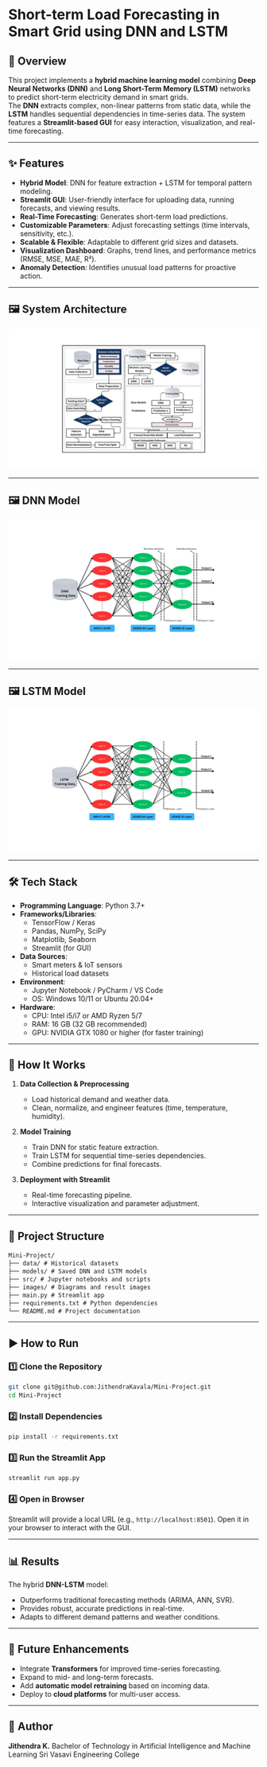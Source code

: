 
# Short-term Load Forecasting in Smart Grid using DNN and LSTM

## 📌 Overview
This project implements a **hybrid machine learning model** combining **Deep Neural Networks (DNN)** and **Long Short-Term Memory (LSTM)** networks to predict short-term electricity demand in smart grids.  
The **DNN** extracts complex, non-linear patterns from static data, while the **LSTM** handles sequential dependencies in time-series data. The system features a **Streamlit-based GUI** for easy interaction, visualization, and real-time forecasting.

---

## ✨ Features
- **Hybrid Model**: DNN for feature extraction + LSTM for temporal pattern modeling.
- **Streamlit GUI**: User-friendly interface for uploading data, running forecasts, and viewing results.
- **Real-Time Forecasting**: Generates short-term load predictions.
- **Customizable Parameters**: Adjust forecasting settings (time intervals, sensitivity, etc.).
- **Scalable & Flexible**: Adaptable to different grid sizes and datasets.
- **Visualization Dashboard**: Graphs, trend lines, and performance metrics (RMSE, MSE, MAE, R²).
- **Anomaly Detection**: Identifies unusual load patterns for proactive action.

---

## 🖼️ System Architecture
![System Architecture](images/system_architechture.png)

---

## 🖼️ DNN Model
![DNN Diagram](images/dnn_model.png)

---

## 🖼️ LSTM Model
![LSTM Diagram](images/lstm_model.png)

---

## 🛠️ Tech Stack
- **Programming Language**: Python 3.7+
- **Frameworks/Libraries**:
  - TensorFlow / Keras
  - Pandas, NumPy, SciPy
  - Matplotlib, Seaborn
  - Streamlit (for GUI)
- **Data Sources**:
  - Smart meters & IoT sensors
  - Historical load datasets
- **Environment**:
  - Jupyter Notebook / PyCharm / VS Code
  - OS: Windows 10/11 or Ubuntu 20.04+
- **Hardware**:
  - CPU: Intel i5/i7 or AMD Ryzen 5/7
  - RAM: 16 GB (32 GB recommended)
  - GPU: NVIDIA GTX 1080 or higher (for faster training)

---

## 🚀 How It Works
1. **Data Collection & Preprocessing**
   - Load historical demand and weather data.
   - Clean, normalize, and engineer features (time, temperature, humidity).
   
2. **Model Training**
   - Train DNN for static feature extraction.
   - Train LSTM for sequential time-series dependencies.
   - Combine predictions for final forecasts.

3. **Deployment with Streamlit**
   - Real-time forecasting pipeline.
   - Interactive visualization and parameter adjustment.

---

## 📂 Project Structure

```
Mini-Project/
├── data/ # Historical datasets
├── models/ # Saved DNN and LSTM models
├── src/ # Jupyter notebooks and scripts
├── images/ # Diagrams and result images
├── main.py # Streamlit app
├── requirements.txt # Python dependencies
└── README.md # Project documentation
```
---

## ▶️ How to Run

### 1️⃣ Clone the Repository
```bash
git clone git@github.com:JithendraKavala/Mini-Project.git
cd Mini-Project
````

### 2️⃣ Install Dependencies

```bash
pip install -r requirements.txt
```

### 3️⃣ Run the Streamlit App

```bash
streamlit run app.py
```

### 4️⃣ Open in Browser

Streamlit will provide a local URL (e.g., `http://localhost:8501`). Open it in your browser to interact with the GUI.

---

## 📊 Results

The hybrid **DNN-LSTM** model:

* Outperforms traditional forecasting methods (ARIMA, ANN, SVR).
* Provides robust, accurate predictions in real-time.
* Adapts to different demand patterns and weather conditions.

---

## 🔮 Future Enhancements

* Integrate **Transformers** for improved time-series forecasting.
* Expand to mid- and long-term forecasts.
* Add **automatic model retraining** based on incoming data.
* Deploy to **cloud platforms** for multi-user access.

---

## 👤 Author

**Jithendra K.**
Bachelor of Technology in Artificial Intelligence and Machine Learning
Sri Vasavi Engineering College


